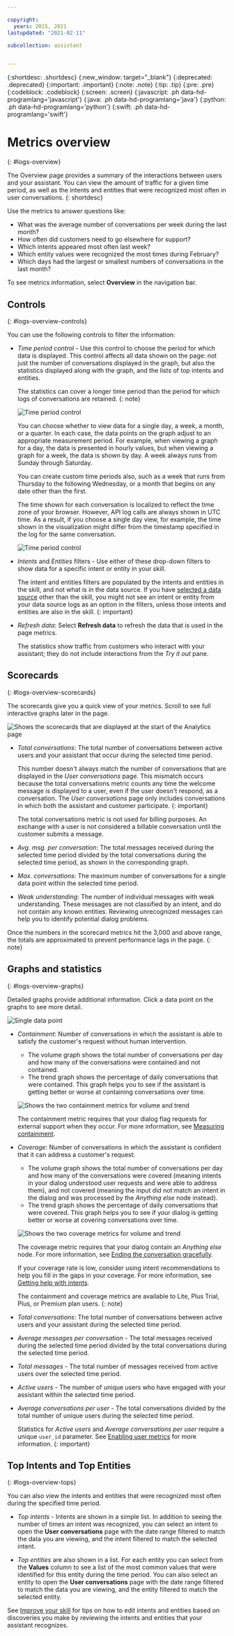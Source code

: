 ```yaml
---

copyright:
  years: 2015, 2021
lastupdated: "2021-02-11"

subcollection: assistant


---
```


{:shortdesc: .shortdesc}
{:new_window: target="_blank"}
{:deprecated: .deprecated}
{:important: .important}
{:note: .note}
{:tip: .tip}
{:pre: .pre}
{:codeblock: .codeblock}
{:screen: .screen}
{:javascript: .ph data-hd-programlang='javascript'}
{:java: .ph data-hd-programlang='java'}
{:python: .ph data-hd-programlang='python'}
{:swift: .ph data-hd-programlang='swift'}

# Metrics overview
{: #logs-overview}

The Overview page provides a summary of the interactions between users and your assistant. You can view the amount of traffic for a given time period, as well as the intents and entities that were recognized most often in user conversations.
{: shortdesc}

Use the metrics to answer questions like:

* What was the average number of conversations per week during the last month?
* How often did customers need to go elsewhere for support?
* Which intents appeared most often last week?
* Which entity values were recognized the most times during February?
* Which days had the largest or smallest numbers of conversations in the last month?

To see metrics information, select **Overview** in the navigation bar.

## Controls
{: #logs-overview-controls}

You can use the following controls to filter the information:

- *Time period control* - Use this control to choose the period for which data is displayed. This control affects all data shown on the page: not just the number of conversations displayed in the graph, but also the statistics displayed along with the graph, and the lists of top intents and entities.

  The statistics can cover a longer time period than the period for which logs of conversations are retained.
  {: note}

  ![Time period control](images/oview-time.png)

  You can choose whether to view data for a single day, a week, a month, or a quarter. In each case, the data points on the graph adjust to an appropriate measurement period. For example, when viewing a graph for a day, the data is presented in hourly values, but when viewing a graph for a week, the data is shown by day. A week always runs from Sunday through Saturday. 
  
  You can create custom time periods also, such as a week that runs from Thursday to the following Wednesday, or a month that begins on any date other than the first.

  The time shown for each conversation is localized to reflect the time zone of your browser. However, API log calls are always shown in UTC time. As a result, if you choose a single day view, for example, the time shown in the visualization might differ from the timestamp specified in the log for the same conversation.

    ![Time period control](images/oview-time2.png)

- *Intents* and *Entities* filters - Use either of these drop-down filters to show data for a specific intent or entity in your skill.

  The intent and entities filters are populated by the intents and entities in the skill, and not what is in the data source. If you have [selected a data source](/docs/assistant?topic=assistant-logs#logs-deploy-id) other than the skill, you might not see an intent or entity from your data source logs as an option in the filters, unless those intents and entities are also in the skill.
  {: important}

- *Refresh data*: Select **Refresh data** to refresh the data that is used in the page metrics.

  The statistics show traffic from customers who interact with your assistant; they do not include interactions from the *Try it out* pane.

## Scorecards
{: #logs-overview-scorecards}

The scorecards give you a quick view of your metrics. Scroll to see full interactive graphs later in the page.

![Shows the scorecards that are displayed at the start of the Analytics page](images/scorecard.png)

- *Total conversations*: The total number of conversations between active users and your assistant that occur during the selected time period.

  This number doesn't always match the number of conversations that are displayed in the *User conversations* page. This mismatch occurs because the total conversations metric counts any time the welcome message is displayed to a user, even if the user doesn't respond, as a conversation. The *User conversations* page only includes conversations in which both the assistant and customer participate.
  {: important}

  The total conversations metric is not used for billing purposes. An exchange with a user is not considered a billable conversation until the customer submits a message.

- *Avg. msg. per conversation*: The total messages received during the selected time period divided by the total conversations during the selected time period, as shown in the corresponding graph.
- *Max. conversations*: The maximum number of conversations for a single data point within the selected time period.
- *Weak understanding*: The number of individual messages with weak understanding. These messages are not classified by an intent, and do not contain any known entities. Reviewing unrecognized messages can help you to identify potential dialog problems.

Once the numbers in the scorecard metrics hit the 3,000 and above range, the totals are approximated to prevent performance lags in the page.
{: note}

## Graphs and statistics
{: #logs-overview-graphs}

Detailed graphs provide additional information. Click a data point on the graphs to see more detail.

![Single data point](images/oview-point.png)

- *Containment*: Number of conversations in which the assistant is able to satisfy the customer's request without human intervention.

  - The volume graph shows the total number of conversations per day and how many of the conversations were contained and not contained.
  - The trend graph shows the percentage of daily conversations that were contained. This graph helps you to see if the assistant is getting better or worse at containing conversations over time.

  ![Shows the two containment metrics for volume and trend](images/containment-metric.png)

  The containment metric requires that your dialog flag requests for external support when they occur. For more information, see [Measuring containment](/docs/assistant?topic=assistant-dialog-support#dialog-support-containment).
- *Coverage*: Number of conversations in which the assistant is confident that it can address a customer's request.

  - The volume graph shows the total number of conversations per day and how many of the conversations were covered (meaning intents in your dialog understood user requests and were able to address them), and not covered (meaning the input did not match an intent in the dialog and was processed by the *Anything else* node instead).
  - The trend graph shows the percentage of daily conversations that were covered. This graph helps you to see if your dialog is getting better or worse at covering conversations over time.

  ![Shows the two coverage metrics for volume and trend](images/coverage-metric.png)

  The coverage metric requires that your dialog contain an *Anything else* node. For more information, see [Ending the conversation gracefully](/docs/assistant?topic=assistant-dialog-start#dialog-start-anything-else).

  If your coverage rate is low, consider using intent recommendations to help you fill in the gaps in your coverage. For more information, see [Getting help with intents](/docs/assistant?topic=assistant-intent-recommendations).

  The containment and coverage metrics are available to Lite, Plus Trial, Plus, or Premium plan users.
  {: note}

- *Total conversations*: The total number of conversations between active users and your assistant during the selected time period.
- *Average messages per conversation* - The total messages received during the selected time period divided by the total conversations during the selected time period.
- *Total messages* - The total number of messages received from active users over the selected time period.
- *Active users* - The number of unique users who have engaged with your assistant within the selected time period.
- *Average conversations per user* - The total conversations divided by the total number of unique users during the selected time period.

  Statistics for *Active users* and *Average conversations per user* require a unique `user_id` parameter. See [Enabling user metrics](/docs/assistant?topic=assistant-logs-resources#logs-resources-user-id) for more information.
  {: important}

## Top Intents and Top Entities
{: #logs-overview-tops}

You can also view the intents and entities that were recognized most often during the specified time period.

- *Top intents* - Intents are shown in a simple list. In addition to seeing the number of times an intent was recognized, you can select an intent to open the **User conversations** page with the date range filtered to match the data you are viewing, and the intent filtered to match the selected intent.

- *Top entities* are also shown in a list. For each entity you can select from the **Values** column to see a list of the most common values that were identified for this entity during the time period. You can also select an entity to open the **User conversations** page with the date range filtered to match the data you are viewing, and the entity filtered to match the selected entity.

See [Improve your skill](/docs/assistant?topic=assistant-logs) for tips on how to edit intents and entities based on discoveries you make by reviewing the intents and entities that your assistant recognizes.
